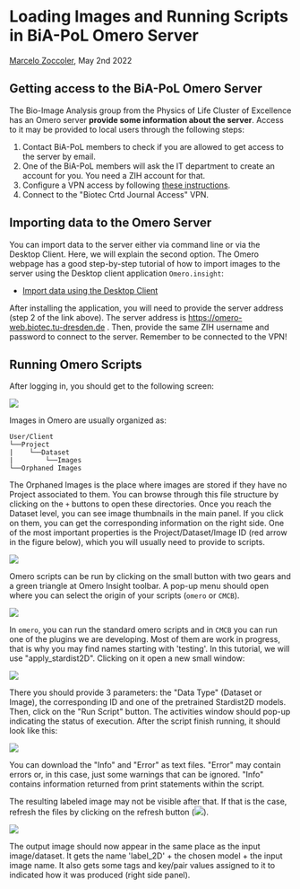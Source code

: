 # Loading Images and Running Scripts in BiA-PoL Omero Server
[Marcelo Zoccoler](https://biapol.github.io/blog/marcelo_zoccoler), May 2nd 2022

## Getting access to the BiA-PoL Omero Server

The Bio-Image Analysis group from the Physics of Life Cluster of Excellence has an Omero server **provide some information about the server**.
Access to it may be provided to local users through the following steps:

1. Contact BiA-PoL members to check if you are allowed to get access to the server by email.
2. One of the BiA-PoL members will ask the IT department to create an account for you. You need a ZIH account for that.
3. Configure a VPN access by following [these instructions](https://intranet.crt-dresden.de/it-department/external-access.html).
4. Connect to the "Biotec Crtd Journal Access" VPN.

## Importing data to the Omero Server

You can import data to the server either via command line or via the Desktop Client. Here, we will explain the second option.
The Omero webpage has a good step-by-step tutorial of how to import images to the server using the Desktop client application `Omero.insight`:

- [Import data using the Desktop Client](https://omero-guides.readthedocs.io/projects/upload/en/latest/import-desktop-client.html#setup)

After installing the application, you will need to provide the server address (step 2 of the link above). The server address is https://omero-web.biotec.tu-dresden.de . Then, provide the same ZIH username and password to connect to the server. Remember to be connected to the VPN!

## Running Omero Scripts

After logging in, you should get to the following screen:

![](omero_screen1.png)

Images in Omero are usually organized as:
```
User/Client
└──Project
|    └──Dataset
|        └──Images
└──Orphaned Images
```

The Orphaned Images is the place where images are stored if they have no Project associated to them. You can browse through this file structure by clicking on the `+` buttons to open these directories. Once you reach the Dataset level, you can see image thumbnails in the main panel. If you click on them, you can get the corresponding information on the right side. One of the most important properties is the Project/Dataset/Image ID (red arrow in the figure below), which you will usually need to provide to scripts.

![](omero_screen2.png)

Omero scripts can be run by clicking on the small button with two gears and a green triangle at Omero Insight toolbar. A pop-up menu should open where you can select the origin of your scripts (`omero` or `CMCB`). 

![](omero_screen3.png)

In `omero`, you can run the standard omero scripts and in `CMCB` you can run one of the plugins we are developing. Most of them are work in progress, that is why you may find names starting with 'testing'. In this tutorial, we will use "apply_stardist2D". Clicking on it open a new small window:

![](omero_screen4.png)

There you should provide 3 parameters: the "Data Type" (Dataset or Image), the corresponding ID and one of the pretrained Stardist2D models. Then, click on the "Run Script" button. The activities window should pop-up indicating the status of execution. After the script finish running, it should look like this:

![](omero_screen5.png)

You can download the "Info" and "Error" as text files. "Error" may contain errors or, in this case, just some warnings that can be ignored. "Info" contains information returned from print statements within the script.

The resulting labeled image may not be visible after that. If that is the case, refresh the files by clicking on the refresh button (![](refresh.png)).

![](omero_screen6.png)

The output image should now appear in the same place as the input image/dataset. It gets the name 'label_2D' + the chosen model + the input image name. It also gets some tags and key/pair values assigned to it to indicated how it was produced (right side panel).
